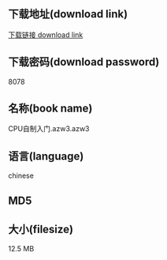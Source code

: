 ## 下载地址(download link)
[下载链接 download link](https://tutu365.netlify.app/?s=CPU%E8%87%AA%E5%88%B6%E5%85%A5%E9%97%A8.azw3)

## 下载密码(download password)
8078

## 名称(book name)
CPU自制入门.azw3.azw3

## 语言(language)
chinese

## MD5


## 大小(filesize)
12.5 MB
